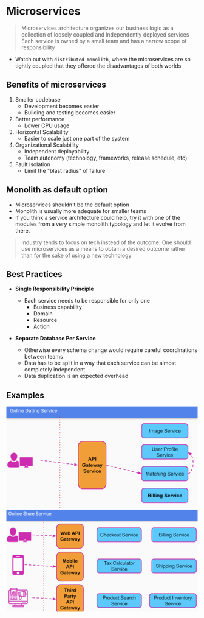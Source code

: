 # Microservices

> Microservices architecture organizes our business logic as a collection of loosely coupled and independently deployed services
> Each service is owned by a small team and has a narrow scope of responsibility

- Watch out with `distributed monolith`, where the microservices are so tightly coupled that they offered the disadvantages of both worlds

## Benefits of microservices

1. Smaller codebase
    - Development becomes easier
    - Building and testing becomes easier
1. Better performance
    - Lower CPU usage
1. Horizontal Scalability
    - Easier to scale just one part of the system
1. Organizational Scalability
    - Independent deployability
    - Team autonomy (technology, frameworks, release schedule, etc)
1. Fault Isolation
    - Limit the "blast radius" of failure

## Monolith as default option

- Microservices shouldn't be the default option
- Monolith is usually more adequate for smaller teams
- If you think a service architecture could help, try it with one of the modules from a very simple monolith typology and let it evolve from there.

> Industry tends to focus on tech instead of the outcome. One should use microservices as a means to obtain a desired outcome rather than for the sake of using a new technology

## Best Practices

- **Single Responsibility Principle**
  - Each service needs to be responsible for only one
    - Business capability
    - Domain
    - Resource
    - Action

- **Separate Database Per Service**
  - Otherwise every schema change would require careful coordinations between teams
  - Data has to be split in a way that each service can be almost completely independent
  - Data duplication is an expected overhead

## Examples

![Online Dating System](images/ms-example-online-dating.png)
![Online Dating System](images/ms-example-online-store.png)
